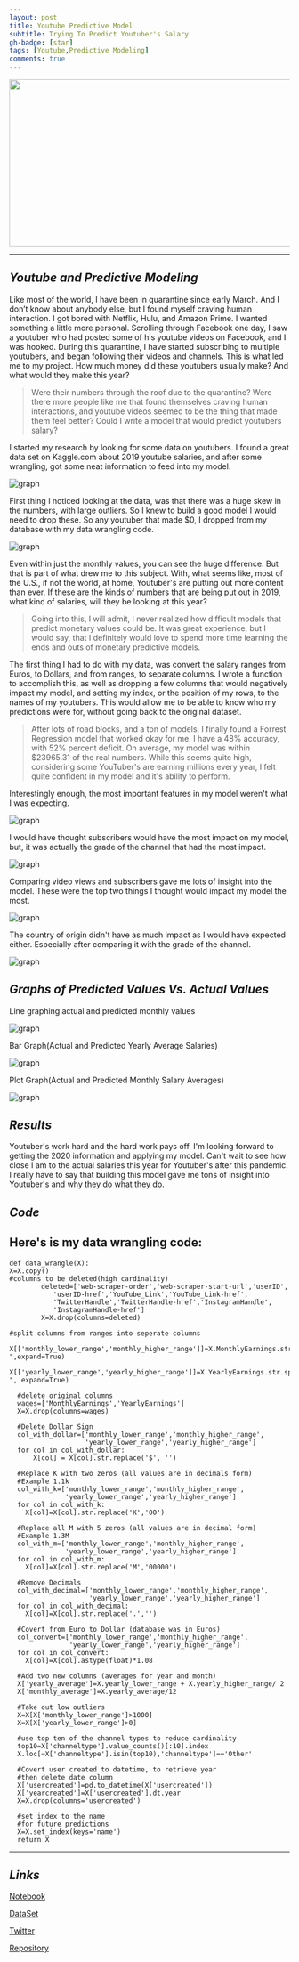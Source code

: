 ```yaml
---
layout: post
title: Youtube Predictive Model
subtitle: Trying To Predict Youtuber's Salary
gh-badge: [star]
tags: [Youtube,Predictive Modeling] 
comments: true
---
```

<p align="center">
<img width="1000" height="300" src="https://github.com/robinhester/robinhester.github.io/blob/master/img/new-youtube-logo.jpg?raw=true"
</p>

---
_**Youtube and Predictive Modeling**_
---
Like most of the world, I have been in quarantine since early March. And I don’t know about anybody else, 
but I found myself craving human interaction. I got bored with Netflix, Hulu, and Amazon Prime. I wanted 
something a little more personal. Scrolling through Facebook one day, I saw a youtuber who had posted some 
of his youtube videos on Facebook, and I was hooked. During this quarantine, I have started subscribing to 
multiple youtubers, and began following their videos and channels. This is what led me to my project. How 
much money did these youtubers usually make? And what would they make this year?


>Were their numbers through the roof due to the quarantine? Were there more people like me that found 
themselves craving human interactions, and youtube videos seemed to be the thing that made them feel better? 
Could I write a model that would predict youtubers salary? 

I started my research by looking for some data on youtubers. I found a great data set on Kaggle.com 
about 2019 youtube salaries, and after some wrangling, got some neat information to feed into my model. 


![graph](https://github.com/robinhester/robinhester.github.io/blob/master/img/monthlyandyearly.png?raw=true)

First thing I noticed looking at the data, was that there was a huge skew in the numbers, with large outliers. 
So I knew to build a good model I would need to drop these. So any youtuber that made $0, I dropped from my 
database with my data wrangling code. 

![graph](https://github.com/robinhester/robinhester.github.io/blob/master/img/monthly.png?raw=true)

Even within just the monthly values, you can see the huge difference. But that is part of what drew me 
to this subject. With, what seems like, most of the U.S., if not the world, at home, Youtuber's are putting 
out more content than ever. If these are the kinds of numbers that are being put out in 2019, what kind of 
salaries, will they be looking at this year?

>Going into this, I will admit, I never realized how difficult models that predict monetary values could be. 
It was great experience, but I would say, that I definitely would love to spend more time learning the ends 
and outs of monetary predictive models. 

The first thing I had to do with my data, was convert the salary ranges from Euros, to Dollars, and from ranges, 
to separate columns. I wrote a function to accomplish this, as well as dropping a few columns that would negatively 
impact my model, and setting my index, or the position of my rows, to the names of my youtubers. This would allow me 
to be able to know who my predictions were for, without going back to the original dataset. 


>After lots of road blocks, and a ton of models, I finally found a Forrest Regression model that worked okay for me. 
I have a 48% accuracy, with 52% percent deficit. On average, my model was within $23965.31 of the real numbers. 
While this seems quite high, considering some YouTuber's are earning millions every year, I felt quite confident 
in my model and it's ability to perform. 

Interestingly enough, the most important features in my model weren't what I was expecting. 

![graph](https://github.com/robinhester/robinhester.github.io/blob/master/img/subscriberswithlines.png?raw=true)

I would have thought subscribers would have the most impact on my model, but, it was actually the grade of the 
channel that had the most impact. 

![graph](https://github.com/robinhester/robinhester.github.io/blob/master/img/image.png?raw=true)

Comparing video views and subscribers gave me lots of insight into the model. These were the top two things
I thought would impact my model the most.

![graph](https://github.com/robinhester/robinhester.github.io/blob/master/img/Screenshot%202020-05-01%20at%2010.52.35%20AM.png?raw=true)

The country of origin didn't have as much impact as I would have expected either. Especially after comparing
it with the grade of the channel.

![graph](https://github.com/robinhester/robinhester.github.io/blob/master/img/gradeandcountry.png?raw=true)

_**Graphs of Predicted Values Vs. Actual Values**_
---
Line graphing actual and predicted monthly values 

![graph](https://github.com/robinhester/robinhester.github.io/blob/master/img/predvsactline%20(1).png?raw=true)

Bar Graph(Actual and Predicted Yearly Average Salaries)

![graph](https://github.com/robinhester/robinhester.github.io/blob/master/img/predvsactline.png?raw=true)

Plot Graph(Actual and Predicted Monthly Salary Averages)

![graph](https://github.com/robinhester/robinhester.github.io/blob/master/img/Screenshot%202020-05-01%20at%2012.25.05%20PM.png?raw=true)

_**Results**_
---
Youtuber's work hard and the hard work pays off. I'm looking forward to getting the 2020 information and applying 
my model. Can't wait to see how close I am to the actual salaries this year for Youtuber's after this pandemic. 
I really have to say that building this model gave me tons of insight into Youtuber's and why they do what they 
do. 

_**Code**_
---
Here's is my data wrangling code:
---
```
def data_wrangle(X):
X=X.copy()
#columns to be deleted(high cardinality)
        deleted=['web-scraper-order','web-scraper-start-url','userID',
           'userID-href','YouTube_Link','YouTube_Link-href',
           'TwitterHandle','TwitterHandle-href','InstagramHandle',
           'InstagramHandle-href']
        X=X.drop(columns=deleted)
         
#split columns from ranges into seperate columns
  X[['monthly_lower_range','monthly_higher_range']]=X.MonthlyEarnings.str.split("-",expand=True)
  X[['yearly_lower_range','yearly_higher_range']]=X.YearlyEarnings.str.split("-", expand=True)

  #delete original columns
  wages=['MonthlyEarnings','YearlyEarnings']
  X=X.drop(columns=wages)

  #Delete Dollar Sign
  col_with_dollar=['monthly_lower_range','monthly_higher_range',
                   'yearly_lower_range','yearly_higher_range']
  for col in col_with_dollar:
      X[col] = X[col].str.replace('$', '')

  #Replace K with two zeros (all values are in decimals form)
  #Example 1.1k
  col_with_k=['monthly_lower_range','monthly_higher_range',
              'yearly_lower_range','yearly_higher_range']
  for col in col_with_k:
    X[col]=X[col].str.replace('K','00')

  #Replace all M with 5 zeros (all values are in decimal form)
  #Example 1.3M
  col_with_m=['monthly_lower_range','monthly_higher_range',
              'yearly_lower_range','yearly_higher_range']
  for col in col_with_m:
    X[col]=X[col].str.replace('M','00000')

  #Remove Decimals
  col_with_decimal=['monthly_lower_range','monthly_higher_range',
                    'yearly_lower_range','yearly_higher_range']
  for col in col_with_decimal:
    X[col]=X[col].str.replace('.','')  

  #Covert from Euro to Dollar (database was in Euros)
  col_convert=['monthly_lower_range','monthly_higher_range',
               'yearly_lower_range','yearly_higher_range']
  for col in col_convert:
    X[col]=X[col].astype(float)*1.08

  #Add two new columns (averages for year and month)
  X['yearly_average']=X.yearly_lower_range + X.yearly_higher_range/ 2
  X['monthly_average']=X.yearly_average/12

  #Take out low outliers 
  X=X[X['monthly_lower_range']>1000]
  X=X[X['yearly_lower_range']>0]

  #use top ten of the channel types to reduce cardinality
  top10=X['channeltype'].value_counts()[:10].index
  X.loc[~X['channeltype'].isin(top10),'channeltype']=='Other'

  #Covert user created to datetime, to retrieve year
  #then delete date column
  X['usercreated']=pd.to_datetime(X['usercreated'])
  X['yearcreated']=X['usercreated'].dt.year
  X=X.drop(columns='usercreated')

  #set index to the name 
  #for future predictions
  X=X.set_index(keys='name')
  return X 
  ```
  
---       

_**Links**_
---



  [Notebook](https://github.com/robinhester/youtube_build/blob/master/youtube.ipynb)
  
  [DataSet](https://raw.githubusercontent.com/robinhester/youtube_build/master/Youtube.csv)
  
  [Twitter](https://twitter.com/RobinHester1989)
  
  [Repository](https://github.com/robinhester/youtube_build)
 
